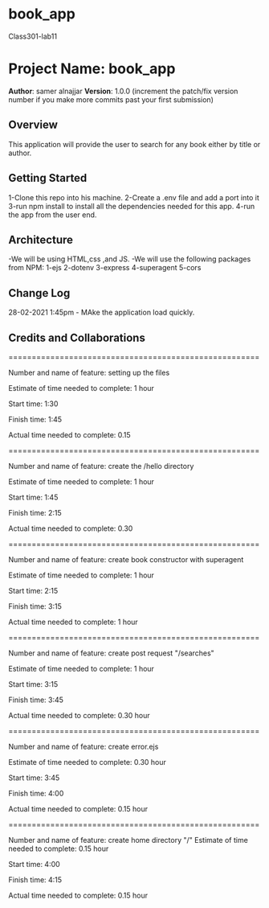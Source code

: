 # book_app
Class301-lab11


# Project Name: book_app

**Author**: samer alnajjar
**Version**: 1.0.0 (increment the patch/fix version number if you make more commits past your first submission)

## Overview
<!-- Provide a high level overview of what this application is and why you are building it, beyond the fact that it's an assignment for a Code 301 class. (i.e. What's your problem domain?) -->
This application will provide the user to search for any book either by title or author.

## Getting Started
<!-- What are the steps that a user must take in order to build this app on their own machine and get it running? -->
1-Clone this repo into his machine.
2-Create a .env file and add a port into it
3-run npm install to install all the dependencies needed for this app.
4-run the app from the user end.

## Architecture
<!-- Provide a detailed description of the application design. What technologies (languages, libraries, etc) you're using, and any other relevant design information. -->
-We will be using HTML,css ,and JS.
-We will use the following packages from NPM:
1-ejs
2-dotenv
3-express
4-superagent
5-cors

## Change Log
<!-- Use this area to document the iterative changes made to your application as each feature is successfully implemented. Use time stamps. Here's an examples: -->

28-02-2021 1:45pm - MAke the application load quickly.

## Credits and Collaborations
<!-- Give credit (and a link) to other people or resources that helped you build this application. -->

======================================================


Number and name of feature: setting up the files

Estimate of time needed to complete: 1 hour

Start time: 1:30

Finish time: 1:45

Actual time needed to complete: 0.15

======================================================


Number and name of feature: create the /hello directory

Estimate of time needed to complete: 1 hour

Start time: 1:45

Finish time: 2:15

Actual time needed to complete: 0.30

======================================================


Number and name of feature: create book constructor with superagent

Estimate of time needed to complete: 1 hour

Start time: 2:15

Finish time: 3:15

Actual time needed to complete: 1 hour

======================================================


Number and name of feature: create post request "/searches"

Estimate of time needed to complete: 1 hour

Start time: 3:15

Finish time: 3:45

Actual time needed to complete: 0.30 hour

======================================================


Number and name of feature: create error.ejs

Estimate of time needed to complete: 0.30 hour

Start time: 3:45

Finish time: 4:00

Actual time needed to complete: 0.15 hour


======================================================


Number and name of feature: create home directory "/"
Estimate of time needed to complete: 0.15 hour

Start time: 4:00

Finish time: 4:15

Actual time needed to complete: 0.15 hour